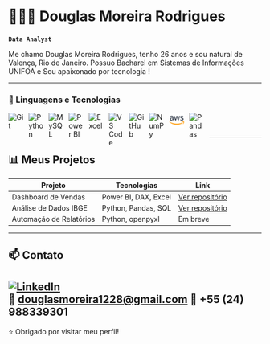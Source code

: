 # 👩🏻‍💻 Douglas Moreira Rodrigues

**`Data Analyst`**

Me chamo Douglas Moreira Rodrigues, tenho 26 anos e sou natural de Valença, Rio de Janeiro. Possuo Bacharel em Sistemas de Informações UNIFOA e Sou apaixonado por tecnologia !




---

### 🤖 Linguagens e Tecnologias


<img 
    align="left" 
    alt="Git" 
    title="Git"
    width="30px" 
    style="padding-right: 10px;" 
    src="https://cdn.jsdelivr.net/gh/devicons/devicon@latest/icons/git/git-original.svg" 
/>
<img 
    align="left" 
    alt="Python" 
    title="Python"
    width="30px" 
    style="padding-right: 10px;" 
    src="https://cdn.jsdelivr.net/gh/devicons/devicon@latest/icons/python/python-original.svg" 
/>
<img 
  align="left" 
  alt="MySQL" 
  title="MySQL" 
  width="30px" 
  style="padding-right:10px;" 
  src="https://cdn.jsdelivr.net/gh/devicons/devicon@latest/icons/mysql/mysql-original.svg" 
/>
<img 
  align="left" 
  alt="Power BI" 
  title="Power BI" 
  width="30px" 
  style="padding-right:10px;" 
  src="https://upload.wikimedia.org/wikipedia/commons/c/cf/New_Power_BI_Logo.svg" 
/>
<img 
  align="left" 
  alt="Excel" 
  title="Excel" 
  width="30px" 
  style="padding-right:10px;" 
  src="https://upload.wikimedia.org/wikipedia/commons/7/73/Microsoft_Excel_2013-2019_logo.svg" 
/>

<img 
  align="left" 
  alt="VS Code" 
  title="VS Code" 
  width="30px" 
  style="padding-right:10px;" 
  src="https://cdn.jsdelivr.net/gh/devicons/devicon@latest/icons/vscode/vscode-original.svg" 
/>
<img 
  align="left" 
  alt="GitHub" 
  title="GitHub" 
  width="30px" 
  style="padding-right:10px;" 
  src="https://cdn.jsdelivr.net/gh/devicons/devicon@latest/icons/github/github-original.svg" 
/>

<img 
  align="left" 
  alt="NumPy" 
  title="NumPy" 
  width="30px" 
  style="padding-right:10px;" 
  src="https://cdn.jsdelivr.net/gh/devicons/devicon@latest/icons/numpy/numpy-original.svg" 
/>
<img 
  align="left" 
  alt="AWS" 
  title="AWS" 
  width="30px" 
  style="padding-right:10px;" 
  src="https://raw.githubusercontent.com/devicons/devicon/master/icons/amazonwebservices/amazonwebservices-original-wordmark.svg" 
/>

<img 
  align="left" 
  alt="Pandas" 
  title="Pandas" 
  width="30px" 
  style="padding-right:10px;" 
  src="https://cdn.jsdelivr.net/gh/devicons/devicon@latest/icons/pandas/pandas-original.svg" 
/>

<br/>
<br/>

---

## 📊 Meus Projetos

| Projeto | Tecnologias | Link |
|--------|-------------|------|
| Dashboard de Vendas | Power BI, DAX, Excel | [Ver repositório](https://github.com/seu-usuario/dashboard-vendas) |
| Análise de Dados IBGE | Python, Pandas, SQL | [Ver repositório](https://github.com/seu-usuario/analise-dados-ibge) |
| Automação de Relatórios | Python, openpyxl | Em breve |

---

## 📫 Contato

[![LinkedIn](https://img.shields.io/badge/-Douglas%20Moreira-0072b1?style=flat&logo=linkedin&logoColor=white)](https://www.linkedin.com/in/douglas-moreira-r/)  
📧 douglasmoreira1228@gmail.com
📱 +55 (24) 988339301
---

⭐ Obrigado por visitar meu perfil!
